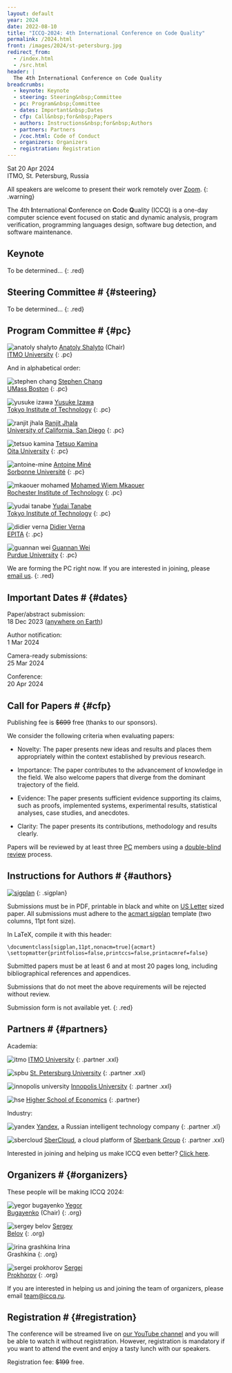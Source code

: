 ```yaml
---
layout: default
year: 2024
date: 2022-08-10
title: "ICCQ-2024: 4th International Conference on Code Quality"
permalink: /2024.html
front: /images/2024/st-petersburg.jpg
redirect_from:
  - /index.html
  - /src.html
header: |
  The 4th International Conference on Code Quality
breadcrumbs:
  - keynote: Keynote
  - steering: Steering&nbsp;Committee
  - pc: Program&nbsp;Committee
  - dates: Important&nbsp;Dates
  - cfp: Call&nbsp;for&nbsp;Papers
  - authors: Instructions&nbsp;for&nbsp;Authors
  - partners: Partners
  - /coc.html: Code of Conduct
  - organizers: Organizers
  - registration: Registration
---
```


Sat 20 Apr 2024
<br/>
ITMO, St. Petersburg, Russia

All speakers are welcome to present their work remotely over [Zoom](https://zoom.us/).
{: .warning}

The 4th **I**nternational **C**onference on **C**ode **Q**uality (ICCQ)
is a one-day computer science event
focused on
static and dynamic analysis,
program verification,
programming languages design,
software bug detection,
and software maintenance.
<!--
ICCQ was organized in cooperation with
[IEEE Computer Society](https://conferences.ieee.org/conferences_events/conferences/conferencedetails/57276).
-->

<!--
[![ieee](/images/ieee-cs.svg)](https://conferences.ieee.org/conferences_events/conferences/conferencedetails/57276)
{: .nonprofit}
-->

## Keynote

To be determined...
{: .red}

## Steering Committee # {#steering}

To be determined...
{: .red}

## Program Committee # {#pc}

![anatoly shalyto](/images/pc/anatoly-shalyto.jpg)
[Anatoly Shalyto](https://en.wikipedia.org/wiki/Anatoly_Shalyto) (Chair)
<br/>
[ITMO University](https://itmo.ru/)<!--, Russia -->
{: .pc}

And in alphabetical order:

![stephen chang](/images/pc/stephen-chang.jpg)
[Stephen Chang](https://scholar.google.com/citations?user=RHPucBcAAAAJ)
<br/>
[UMass Boston](https://www.umb.edu)
{: .pc}

![yusuke izawa](/images/pc/yusuke-izawa.jpg)
[Yusuke Izawa](https://scholar.google.com/citations?user=45daY7oAAAAJ)
<br/>
[Tokyo Institute of Technology](https://www.yuiza.org)
{: .pc}

![ranjit jhala](/images/pc/ranjit-jhala.jpg)
[Ranjit Jhala](https://scholar.google.com/citations?user=H3wb878AAAAJ)
<br/>
[University of California, San Diego](https://www.ucsd.edu)
{: .pc}

![tetsuo kamina](/images/pc/tetsuo-kamina.jpg)
[Tetsuo Kamina](https://scholar.google.co.jp/citations?user=LE0VmjUAAAAJ)
<br/>
[Oita University](https://www.oita-u.ac.jp/lang/en/)
{: .pc}

![antoine-mine](/images/pc/antoine-mine.jpg)
[Antoine Miné](https://scholar.google.com/citations?user=tpUTyc4AAAAJ)
<br/>
[Sorbonne Université](https://www-apr.lip6.fr/~mine/)
{: .pc}

![mkaouer mohamed](/images/pc/mkaouer-mohamed.jpg)
[Mohamed Wiem Mkaouer](https://scholar.google.com/citations?user=UoHgCukAAAAJ)
<br/>
[Rochester Institute of Technology](https://www.rit.edu/directory/mwmvse-mohamed-wiem-mkaouer)
{: .pc}

![yudai tanabe](/images/pc/yudai-tanabe.jpg)
[Yudai Tanabe](https://scholar.google.co.uk/citations?user=rFnRl1gAAAAJ)
<br/>
[Tokyo Institute of Technology](https://yudaitnb.github.io/pages/about)
{: .pc}

![didier verna](/images/pc/didier-verna.jpg)
[Didier Verna](https://scholar.google.fr/citations?user=O9G-pNoAAAAJ)
<br/>
[EPITA](https://www.epita.fr)
{: .pc}

![guannan wei](/images/pc/guannan-wei.jpg)
[Guannan Wei](https://scholar.google.com/citations?user=b_6L2goAAAAJ)
<br/>
[Purdue University](https://www.purdue.edu)
{: .pc}

We are forming the PC right now. If you are interested in joining, please [email us](mailto:pc@iccq.ru).
{: .red}

## Important Dates # {#dates}

Paper/abstract submission:<br>
18 Dec 2023
([anywhere on Earth](https://en.wikipedia.org/wiki/Anywhere_on_Earth))

Author notification:<br>
1 Mar 2024

Camera-ready submissions:<br>
25 Mar 2024

Conference:<br>
20 Apr 2024

## Call for Papers # {#cfp}

<!--
Papers will be published in the _Proceedings of ICCQ_
and submitted for inclusion into
[IEEE Xplore](https://ieeexplore.ieee.org/Xplore/home.jsp)
subject to meeting their scope and quality requirements;
to be indexed by
[Web of Science](https://clarivate.com/webofsciencegroup/solutions/web-of-science/),
[Scopus](https://www.scopus.com/home.uri),
[Google Scholar](https://scholar.google.com/),
[DBLP](https://dblp.uni-trier.de/), and others.
-->

Publishing fee is <del>$699</del> free (thanks to our sponsors).

We consider the following criteria when evaluating papers:

  * Novelty: The paper presents new ideas and results and places them appropriately within the context established by previous research.

  * Importance: The paper contributes to the advancement of knowledge in the field. We also welcome papers that diverge from the dominant trajectory of the field.

  * Evidence: The paper presents sufficient evidence supporting its claims, such as proofs, implemented systems, experimental results, statistical analyses, case studies, and anecdotes.

  * Clarity: The paper presents its contributions, methodology and results clearly.

Papers will be reviewed by at least three [PC](#pc) members using
a [double-blind review](https://www.journals.elsevier.com/social-science-and-medicine/policies/double-blind-peer-review-guidelines) process.

## Instructions for Authors # {#authors}

[![sigplan](/images/sample-sigplan.png)](/images/sample-sigplan.pdf)
{: .sigplan}

Submissions must be in PDF, printable in black and white on
[US Letter](https://en.wikipedia.org/wiki/Letter_%28paper_size%29) sized paper.
All submissions must adhere to the
[acmart sigplan](https://www.sigplan.org/Resources/Author/)
template (two columns, 11pt font size).

In LaTeX, compile it with this header:

```
\documentclass[sigplan,11pt,nonacm=true]{acmart}
\settopmatter{printfolios=false,printccs=false,printacmref=false}
```

Submitted papers must be at least 6 and at most 20 pages long,
including bibliographical references and appendices.

Submissions that do not meet the above requirements will be rejected without review.

<!-- [Click here](https://easychair.org/cfp/iccq23) to submit via EasyChair. -->

Submission form is not available yet.
{: .red}

## Partners # {#partners}

Academia:

![itmo](/images/partners/itmo.png)
[ITMO University](https://en.itmo.ru/)
{: .partner .xxl}

![spbu](/images/partners/spbu.svg)
[St. Petersburg University](https://english.spbu.ru)
{: .partner .xxl}

![innopolis university](/images/partners/iu.svg)
[Innopolis University](https://innopolis.university/)
{: .partner .xxl}

![hse](/images/partners/hse.svg)
[Higher School of Economics](https://www.hse.ru/en/)
{: .partner}

<!--
![mipt](/images/partners/mipt.svg)
[Moscow Institute of Physics and Technology](https://mipt.ru/english/)
{: .partner .xl}
-->

Industry:

![yandex](/images/partners/yandex.svg)
[Yandex](https://yandex.com/company/),
a Russian intelligent technology company
{: .partner .xl}

<!--
![huawei](/images/partners/huawei.svg)
[Huawei](https://www.huawei.com),
a global provider of ICT infrastructure and smart devices
{: .partner .xxl}
-->

![sbercloud](/images/partners/sbercloud.svg)
[SberCloud](https://sbercloud.ru/),
a cloud platform of [Sberbank Group](https://www.sberbank.com/about/group-overview)
{: .partner .xxl}

<!--=
![kaspersky](/images/partners/kaspersky.svg)
[Kaspersky](https://www.kaspersky.com/),
a global cybersecurity company, multinational provider of security solutions 
{: .partner .xxl}
-->

Interested in joining and helping us make ICCQ even better?
[Click here](/partnership.html).

## Organizers # {#organizers}

These people will be making ICCQ 2024:

![yegor bugayenko](/images/orgs/yegor-bugayenko.jpg)
[Yegor<br/>Bugayenko](https://www.yegor256.com/about-me.html) (Chair)
{: .org}

![sergey belov](/images/orgs/sergey-belov.jpg)
[Sergey<br/>Belov](https://www.linkedin.com/in/sebelov/)
{: .org}

![irina grashkina](/images/orgs/irina-grashkina.jpg)
Irina<br/>Grashkina
{: .org}

![sergei prokhorov](/images/orgs/sergei-prokhorov.jpg)
[Sergei<br/>Prokhorov](https://scholar.google.ru/citations?user=sZlMj_wAAAAJ)
{: .org}

If you are interested in helping us and joining the team
of organizers, please email [team@iccq.ru](mailto:team@iccq.ru).

## Registration # {#registration}

The conference will be streamed live
on [our YouTube channel](https://www.youtube.com/channel/UC_W-pjp6HWJGjK2sayFrnag) and you
will be able to watch it without registration.
However, registration is mandatory if you want to attend the event
and enjoy a tasty lunch with our speakers.

Registration fee: <del>$199</del> free.

